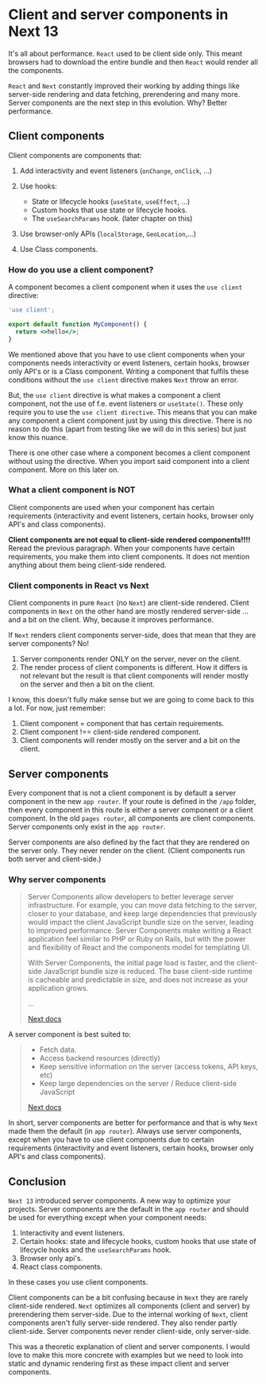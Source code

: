 # Client and server components in Next 13

It's all about performance. `React` used to be client side only. This meant browsers had to download the entire bundle and then `React` would render all the components.

`React` and `Next` constantly improved their working by adding things like server-side rendering and data fetching, prerendering and many more. Server components are the next step in this evolution. Why? Better performance.

## Client components

Client components are components that:

1. Add interactivity and event listeners (`onChange`, `onClick`, ...)
2. Use hooks:

   - State or lifecycle hooks (`useState`, `useEffect`, ...)
   - Custom hooks that use state or lifecycle hooks.
   - The `useSearchParams` hook. (later chapter on this)

3. Use browser-only APIs (`localStorage`, `GeoLocation`,...)
4. Use Class components.

### How do you use a client component?

A component becomes a client component when it uses the `use client` directive:

```jsx
'use client';

export default function MyComponent() {
  return <>hello</>;
}
```

We mentioned above that you have to use client components when your components needs interactivity or event listeners, certain hooks, browser only API's or is a Class component. Writing a component that fulfils these conditions without the `use client` directive makes `Next` throw an error.

But, the `use client` directive is what makes a component a client component, not the use of f.e. event listeners or `useState()`. These only require you to use the `use client directive`. This means that you can make any component a client component just by using this directive. There is no reason to do this (apart from testing like we will do in this series) but just know this nuance.

There is one other case where a component becomes a client component without using the directive. When you import said component into a client component. More on this later on.

### What a client component is NOT

Client components are used when your component has certain requirements (interactivity and event listeners, certain hooks, browser only API's and class components).

**Client components are not equal to client-side rendered components!!!!** Reread the previous paragraph. When your components have certain requirements, you make them into client components. It does not mention anything about them being client-side rendered.

### Client components in React vs Next

Client components in pure `React` (no `Next`) are client-side rendered. Client components in `Next` on the other hand are mostly rendered server-side ... and a bit on the client. Why, because it improves performance.

If `Next` renders client components server-side, does that mean that they are server components? No!

1. Server components render ONLY on the server, never on the client.
2. The render process of client components is different. How it differs is not relevant but the result is that client components will render mostly on the server and then a bit on the client.

I know, this doesn't fully make sense but we are going to come back to this a lot. For now, just remember:

1. Client component = component that has certain requirements.
2. Client component !== client-side rendered component.
3. Client components will render mostly on the server and a bit on the client.

## Server components

Every component that is not a client component is by default a server component in the new `app router`. If your route is defined in the `/app` folder, then every component in this route is either a server component or a client component. In the old `pages router`, all components are client components. Server components only exist in the `app router`.

Server components are also defined by the fact that they are rendered on the server only. They never render on the client. (Client components run both server and client-side.)

### Why server components

> Server Components allow developers to better leverage server infrastructure. For example, you can move data fetching to the server, closer to your database, and keep large dependencies that previously would impact the client JavaScript bundle size on the server, leading to improved performance. Server Components make writing a React application feel similar to PHP or Ruby on Rails, but with the power and flexibility of React and the components model for templating UI.
>
> With Server Components, the initial page load is faster, and the client-side JavaScript bundle size is reduced. The base client-side runtime is cacheable and predictable in size, and does not increase as your application grows.
>
> ...
>
> [Next docs](https://nextjs.org/docs/getting-started/react-essentials#why-server-components)

A server component is best suited to:

> - Fetch data.
> - Access backend resources (directly)
> - Keep sensitive information on the server (access tokens, API keys, etc)
> - Keep large dependencies on the server / Reduce client-side JavaScript
>
> [Next docs](https://nextjs.org/docs/getting-started/react-essentials#when-to-use-server-and-client-components)

In short, server components are better for performance and that is why `Next` made them the default (in `app router`). Always use server components, except when you have to use client components due to certain requirements (interactivity and event listeners, certain hooks, browser only API's and class components).

## Conclusion

`Next 13` introduced server components. A new way to optimize your projects. Server components are the default in the `app router` and should be used for everything except when your component needs:

1. Interactivity and event listeners.
2. Certain hooks: state and lifecycle hooks, custom hooks that use state of lifecycle hooks and the `useSearchParams` hook.
3. Browser only api's.
4. React class components.

In these cases you use client components.

Client components can be a bit confusing because in `Next` they are rarely client-side rendered. `Next` optimizes all components (client and server) by prerendering them server-side. Due to the internal working of `Next`, client components aren't fully server-side rendered. They also render partly client-side. Server components never render client-side, only server-side.

This was a theoretic explanation of client and server components. I would love to make this more concrete with examples but we need to look into static and dynamic rendering first as these impact client and server components.
